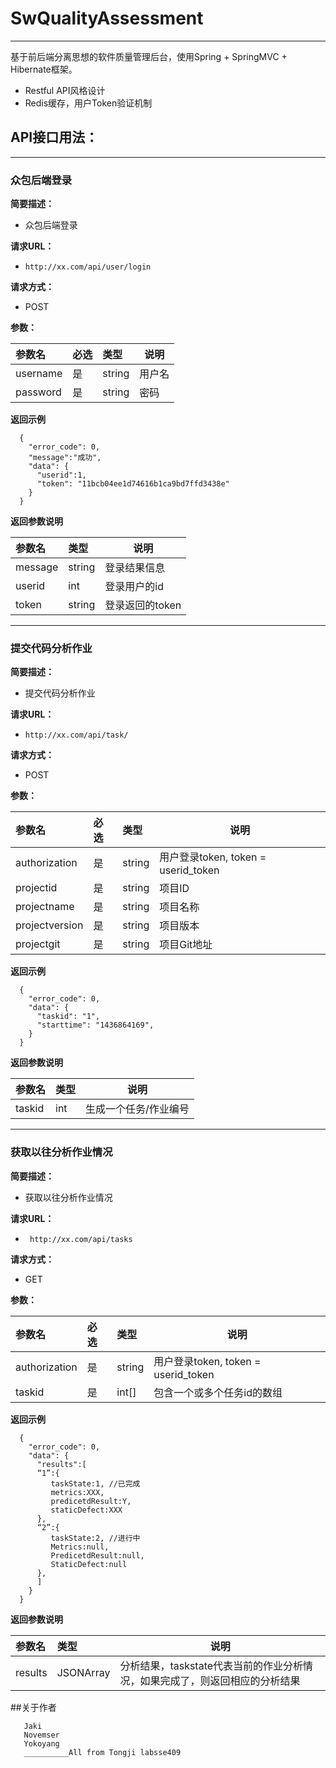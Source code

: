 # SwQualityAssessment
** **
基于前后端分离思想的软件质量管理后台，使用Spring + SpringMVC + Hibernate框架。
- Restful API风格设计
- Redis缓存，用户Token验证机制

## API接口用法：
** **
### 众包后端登录
**简要描述：** 

- 众包后端登录

**请求URL：** 
- ` http://xx.com/api/user/login `
  
**请求方式：**
- POST 

**参数：** 

|参数名|必选|类型|说明|
|:----    |:---|:----- |-----   |
|username |是  |string |用户名   |
|password |是  |string | 密码    |

 **返回示例**

``` 
  {
    "error_code": 0,
	"message":"成功",
    "data": {
	  "userid":1,
      "token": "11bcb04ee1d74616b1ca9bd7ffd3438e"
    }
  }
```

 **返回参数说明** 

|参数名|类型|说明|
|:-----  |:-----|-----   |
|message |string   |登录结果信息  |
|userid |int   |登录用户的id  |
|token |string   |登录返回的token  |
** **
### 提交代码分析作业
**简要描述：** 

- 提交代码分析作业

**请求URL：** 
- ` http://xx.com/api/task/ `
  
**请求方式：**
- POST 

**参数：** 

|参数名|必选|类型|说明|
|:----    |:---|:----- |-----   |
|authorization |是  |string |用户登录token, token = userid_token |
|projectid |是  |string |项目ID   |
|projectname |是  |string | 项目名称    |
|projectversion | 是  |string | 项目版本    |
|projectgit     |是  |string | 项目Git地址    |

 **返回示例**

``` 
  {
    "error_code": 0,
    "data": {
      "taskid": "1",
      "starttime": "1436864169",
    }
  }
```

 **返回参数说明** 

|参数名|类型|说明|
|:-----  |:-----|-----                           |
|taskid |int   |生成一个任务/作业编号  |

** **
### 获取以往分析作业情况
**简要描述：** 

- 获取以往分析作业情况

**请求URL：** 
- ` http://xx.com/api/tasks`
  
**请求方式：**
- GET 

**参数：** 

|参数名|必选|类型|说明|
|:----    |:---|:----- |-----   |
|authorization |是  |string |用户登录token, token = userid_token |
|taskid |是  |int[] |包含一个或多个任务id的数组   |

 **返回示例**

``` 
  {
    "error_code": 0,
    "data": {
      "results":[
	  “1”:{
	     taskState:1, //已完成
	     metrics:XXX,
		 predicetdResult:Y,
		 staticDefect:XXX
	  },
	  “2”:{
	     taskState:2, //进行中
	     Metrics:null,
		 PredicetdResult:null,
		 StaticDefect:null
	  },
	  ]
    }
  }
```

 **返回参数说明** 

|参数名|类型|说明|
|:-----  |:-----|-----                           |
|results |JSONArray   |分析结果，taskstate代表当前的作业分析情况，如果完成了，则返回相应的分析结果 |


##关于作者
```
   Jaki
   Novemser
   Yokoyang
   __________All from Tongji labsse409
```
